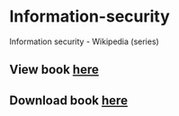 # Information-security
Information security - Wikipedia (series)

## View book [here](https://rishabh04-02.github.io/Information-security/web/)

## Download book <a href="https://github.com/Rishabh04-02/Information-security/raw/gh-pages/Information_security-Wikipedia(Series).pdf">here</a>
